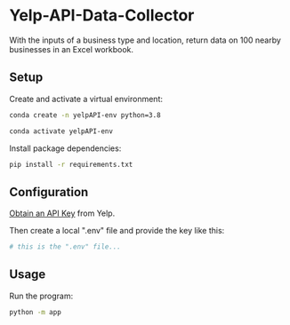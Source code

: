 # Yelp-API-Data-Collector
With the inputs of a business type and location, return data on 100 nearby businesses in an Excel workbook.


## Setup

Create and activate a virtual environment:

```sh
conda create -n yelpAPI-env python=3.8

conda activate yelpAPI-env
```

Install package dependencies:

```sh
pip install -r requirements.txt
```

## Configuration


[Obtain an API Key](https://www.yelp.com/developers/documentation/v3/authentication) from Yelp.

Then create a local ".env" file and provide the key like this:

```sh
# this is the ".env" file...
```



## Usage

Run the program:

```sh
python -m app
```
